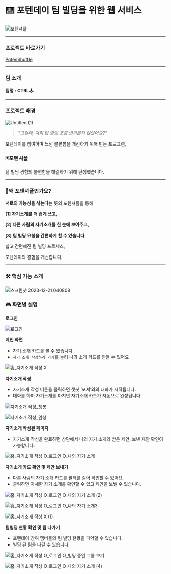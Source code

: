 # ⌨️ 포텐데이 팀 빌딩을 위한 웹 서비스


![포텐셔플](https://github.com/WaokE/PotenShuffle/assets/128684924/670bcc88-5cb1-4f0c-8f60-1a5193896114)


---

### 프로젝트 바로가기

[PotenShuffle](https://potenday-temp.vercel.app/main)

---

### 팀 소개

**팀명 :** **CTRL**🕹️ 

---

### 프로젝트 배경

![Untitled (1)](https://github.com/WaokE/PotenShuffle/assets/128684924/0cc9f306-534f-4523-8528-2d91d6ac019a)

> *"그런데, 저희 팀 빌딩 조금 번거롭지 않았어요?"*
> 

포텐데이를 참여하며 느낀 불편함을 개선하기 위해 만든 프로그램, 

### **🃏포텐셔플**

팀 빌딩 경험의 불편함을 해결하기 위해 탄생했습니다.

---

### 🤔왜 포텐셔플인가요?

**서로의 가능성을 섞는다**는 뜻의 포텐셔플을 통해 

**[1] 자기소개를 더 쉽게 쓰고,** 

**[2] 다른 사람의 자기소개를 한 눈에 보여주고,** 

**[3] 팀 빌딩 요청을 간편하게 할 수 있습니다.**

쉽고 간편해진 팀 빌딩 프로세스, 

포텐데이의 경험을 개선합니다.

---

### 🛠️ 핵심 기능 소개

![스크린샷 2023-12-21 040808](https://github.com/WaokE/PotenShuffle/assets/128684924/4c717c46-61d2-4991-a5e7-8963f679529b)

### 🎮 화면별 설명

**로그인**

![로그인](https://github.com/WaokE/PotenShuffle/assets/128684924/f9a3960d-cf33-4a09-bc5a-544046371088)

**메인 화면**

- 자기 소개 카드를 볼 수 있습니다
- `자기 소개 작성하러 가기`를 눌러 나의 소개 카드를 만들 수 있어요

![홈_자기소개 작성 X](https://github.com/WaokE/PotenShuffle/assets/128684924/2614a4ed-ef50-4f6c-8225-90f255559054)


**자기소개 작성**

- 자기소개 작성 버튼을 클릭하면 챗봇 ‘포셔’와의 대화가 시작됩니다.
- 대화를 하며 자기소개를 마치면 자기소개 카드가 자동으로 완성됩니다.

![자기소개 작성_챗봇](https://github.com/WaokE/PotenShuffle/assets/128684924/9eac1104-f9e2-4f70-9b24-888152522073)

![자기소개 작성_완성](https://github.com/WaokE/PotenShuffle/assets/128684924/9a5e002c-0fea-4bb5-aa27-6e0f60596a6f)

**자기소개 작성된 페이지**

- 자기소개 작성을 완료하면 상단에서 나의 자기 소개와 받은 제안, 보낸 제안 확인이 가능합니다.

![홈_자기소개 작성 O_로그인 O_나의 자기 소개](https://github.com/WaokE/PotenShuffle/assets/128684924/0afdee93-1209-4567-a77f-b73400f02652)


**자기소개 카드 확인 및 제안 보내기**

- 다른 사람의 자기 소개 카드를 필터를 걸어 확인할 수 있어요.
- 클릭하면 자세한 자기 소개를 확인할 수 있고 제안을 보낼 수 있습니다.

![홈_자기소개 작성 O_로그인 O_나의 자기 소개 (2)](https://github.com/WaokE/PotenShuffle/assets/128684924/e321f84d-e724-4fc1-9954-79e423ee377b)

![홈_자기소개 작성 O_로그인 O_나의 자기 소개3](https://github.com/WaokE/PotenShuffle/assets/128684924/ced8ebc5-bcb1-4685-9041-290789477a18)

![홈_자기소개 작성 X (1)](https://github.com/WaokE/PotenShuffle/assets/128684924/93cc86c3-2cb3-4d55-9f60-c785cffabc3b)

**팀빌딩 현황 확인 및 팀 나가기**

- 포텐데이 참여 멤버들의 팀 빌딩 현황을 파악할 수 있습니다.
- 빌딩 된 팀을 나갈 수 있습니다.

![홈_자기소개 작성 O_로그인 O_빌딩 중인 그룹 보기](https://github.com/WaokE/PotenShuffle/assets/128684924/879dd44f-c236-411e-a01c-34781565b8df)

![홈_자기소개 작성 O_로그인 O_나의 자기 소개 (4)](https://github.com/WaokE/PotenShuffle/assets/128684924/d02ee21e-3fcb-4c91-975e-9fabc4363cd8)
